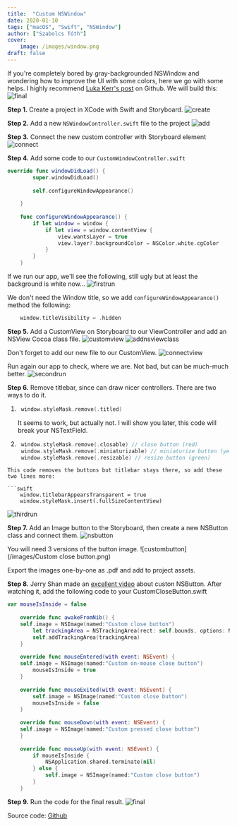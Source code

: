```yaml
---
title:  "Custom NSWindow"
date: 2020-01-10
tags: ["macOS", "Swift", "NSWindow"]
author: ["Szabolcs Tóth"]
cover:
    image: /images/window.png
draft: false
---
```


If you're completely bored by gray-backgrounded NSWindow and wondering how to improve the UI with some colors, here we go with some helps. I highly recommend [Luka Kerr's post](https://github.com/lukakerr/NSWindowStyles) on Github.
We will build this:
![final](/images/NSWindow.png)

**Step 1.**
Create a project in XCode with Swift and Storyboard.
![create](/images/NSWindow1.png)

**Step 2.**
Add a new ```NSWindowController.swift``` file to the project
![add](/images/NSWindow2.png)

**Step 3.**
Connect the new custom controller with Storyboard element
![connect](/images/NSWindow3.png)

**Step 4.**
Add some code to our ```CustomWindowController.swift```

```swift
override func windowDidLoad() {
        super.windowDidLoad()
    
        self.configureWindowAppearance()
        
    }
    
    func configureWindowAppearance() {
        if let window = window {
            if let view = window.contentView {
                view.wantsLayer = true
                view.layer?.backgroundColor = NSColor.white.cgColor
            }
        }
    }
```
If we run our app, we'll see the following, still ugly but at least the background is white now...
![firstrun](/images/NSWindow4.png)

We don't need the Window title, so we add ```configureWindowAppearance()``` method the following:
```swift
    window.titleVisibility = .hidden
```

**Step 5.**
Add a CustomView on Storyboard to our ViewController and add an NSView Cocoa class file.
![customview](/images/NSWindow5.png)
![addnsviewclass](/images/NSWindow6.png)

Don't forget to add our new file to our CustomView.
![connectview](/images/NSWindow7.png)

Run again our app to check, where we are. Not bad, but can be much-much better.
![secondrun](/images/NSWindow8.png)

**Step 6.**
Remove titlebar, since can draw nicer controllers. There are two ways to do it.
1. ```swift 
    window.styleMask.remove(.titled)
    ``` 
    It seems to work, but actually not. I will show you later, this code will break your NSTextField.

2. ```swift
    window.styleMask.remove(.closable) // close button (red)
    window.styleMask.remove(.miniaturizable) // miniaturize button (yellow)
    window.styleMask.remove(.resizable) // resize button (green)
```
This code removes the buttons but titlebar stays there, so add these two lines more:

```swift
    window.titlebarAppearsTransparent = true
    window.styleMask.insert(.fullSizeContentView)
```
![thirdrun](/images/NSWindow9.png)

**Step 7.**
Add an Image button to the Storyboard, then create a new NSButton class and connect them.
![nsbutton](/images/NSWindow10.png)

You will need 3 versions of the button image.
![custombutton](/images/Custom close button.png)

Export the images one-by-one as .pdf and add to project assets.

**Step 8.**
Jerry Shan made an [excellent video](https://www.youtube.com/watch?v=2vSB40P9ZSg) about custon NSButton. After watching it, add the following code to your CustomCloseButton.swift

```swift
var mouseIsInside = false
    
    override func awakeFromNib() {
    self.image = NSImage(named:"Custom close button")
        let trackingArea = NSTrackingArea(rect: self.bounds, options: NSTrackingArea.Options(rawValue: 129), owner: self, userInfo: nil)
        self.addTrackingArea(trackingArea)
    }
    
    override func mouseEntered(with event: NSEvent) {
    self.image = NSImage(named:"Custom on-mouse close button")
        mouseIsInside = true
    }
    
    override func mouseExited(with event: NSEvent) {
        self.image = NSImage(named:"Custom close button")
        mouseIsInside = false
    }
    
    override func mouseDown(with event: NSEvent) {
    self.image = NSImage(named:"Custom pressed close button")
    }
    
    override func mouseUp(with event: NSEvent) {
        if mouseIsInside {
            NSApplication.shared.terminate(nil)
        } else {
            self.image = NSImage(named:"Custom close button")
        }
    }
```

**Step 9.**
Run the code for the final result.
![final](/images/NSWindow.png)

Source code: [Github](https://github.com/kicsipixel/Custom-Cocoa-Controllers/tree/master/CustomWindow)